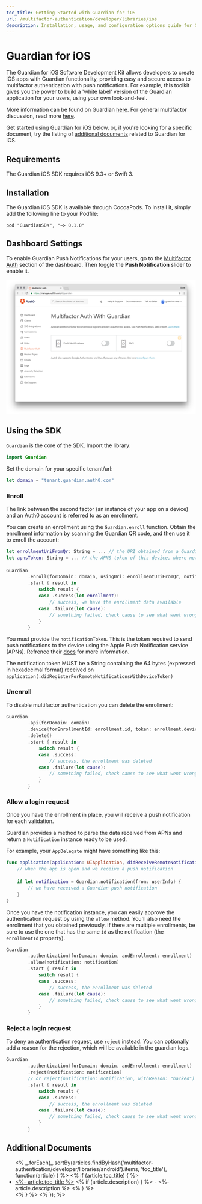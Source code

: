 ```yaml
---
toc_title: Getting Started with Guardian for iOS
url: /multifactor-authentication/developer/libraries/ios
description: Installation, usage, and configuration options guide for Guardian for iOS
---
```


# Guardian for iOS
The Guardian for iOS Software Development Kit allows developers to create iOS apps with Guardian functionality, providing easy and secure access to multifactor authentication with push notifications. For example, this toolkit gives you the power to build a 'white label' version of the Guardian application for your users, using your own look-and-feel.

More information can be found on Guardian [here](/multifactor-authentication/guardian). For general multifactor discussion, read more [here](/multifactor-authentication).

Get started using Guardian for iOS below, or, if you're looking for a specific document, try the listing of [additional documents](#additional-documents) related to Guardian for iOS.

## Requirements

The Guardian iOS SDK requires iOS 9.3+ or Swift 3.

## Installation

The Guardian iOS SDK is available through CocoaPods. To install it, simply add the following line to your Podfile:

```
pod "GuardianSDK", "~> 0.1.0"
```

## Dashboard Settings

To enable Guardian Push Notifications for your users, go to the [Multifactor Auth](${manage_url}/#/guardian) section of the dashboard. Then toggle the **Push Notification** slider to enable it.

![](/media/articles/mfa/guardian-dashboard.png)

## Using the SDK
`Guardian` is the core of the SDK. Import the library:

```swift
import Guardian
```

Set the domain for your specific tenant/url:

```swift
let domain = "tenant.guardian.auth0.com"
```

### Enroll

The link between the second factor (an instance of your app on a device) and an Auth0 account is referred to as an enrollment.

You can create an enrollment using the `Guardian.enroll` function. Obtain the enrollment information by scanning the Guardian QR code, and then use it to enroll the account:
```swift
let enrollmentUriFromQr: String = ... // the URI obtained from a Guardian QR code
let apnsToken: String = ... // the APNS token of this device, where notifications will be sent

Guardian
        .enroll(forDomain: domain, usingUri: enrollmentUriFromQr, notificationToken: apnsToken)
        .start { result in
            switch result {
            case .success(let enrollment): 
                // success, we have the enrollment data available
            case .failure(let cause):
                // something failed, check cause to see what went wrong
            }
        }
```

You must provide the `notificationToken`. This is the token required to send push notifications to the device using the Apple Push Notification service (APNs). Refrence their [docs](https://developer.apple.com/go/?id=push-notifications) for more information.

The notification token MUST be a String containing the 64 bytes (expressed in hexadecimal format) received on `application(:didRegisterForRemoteNotificationsWithDeviceToken)`

### Unenroll

To disable multifactor authentication you can delete the enrollment:
```swift
Guardian
        .api(forDomain: domain)
        .device(forEnrollmentId: enrollment.id, token: enrollment.deviceToken)
        .delete()
        .start { result in
            switch result {
            case .success: 
                // success, the enrollment was deleted
            case .failure(let cause):
                // something failed, check cause to see what went wrong
            }
        }
```

### Allow a login request

Once you have the enrollment in place, you will receive a push notification for each validation.

Guardian provides a method to parse the data received from APNs and return a `Notification` instance ready to be used.

For example, your `AppDelegate` might have something like this:

```swift
func application(application: UIApplication, didReceiveRemoteNotification userInfo: [NSObject : AnyObject]) {
    // when the app is open and we receive a push notification

    if let notification = Guardian.notification(from: userInfo) {
        // we have received a Guardian push notification
    }
}
```

Once you have the notification instance, you can easily approve the authentication request by using the `allow` method. You'll also need the enrollment that you obtained previously. If there are multiple enrollments, be sure to use the one that has the same `id` as the notification (the `enrollmentId` property).

```swift
Guardian
        .authentication(forDomain: domain, andEnrollment: enrollment)
        .allow(notification: notification)
        .start { result in
            switch result {
            case .success: 
                // success, the enrollment was deleted
            case .failure(let cause):
                // something failed, check cause to see what went wrong
            }
        }
```

### Reject a login request

To deny an authentication request, use `reject` instead. You can optionally add a reason for the rejection, which will be available in the guardian logs.

```swift
Guardian
        .authentication(forDomain: domain, andEnrollment: enrollment)
        .reject(notification: notification)
        // or reject(notification: notification, withReason: "hacked")
        .start { result in
            switch result {
            case .success: 
                // success, the enrollment was deleted
            case .failure(let cause):
                // something failed, check cause to see what went wrong
            }
        }
```


## Additional Documents

<ul>
<% _.forEach(_.sortBy(articles.findByHash('multifactor-authentication/developer/libraries/android').items, 'toc_title'), function(article) { %>
  <% if (article.toc_title) { %>
  <li>
    <span><a href="<%- '/docs' + article.url %>"><%- article.toc_title %></a>
    <% if (article.description) { %>
      - <%- article.description %>
    <% } %>
    </span>
  </li>
  <% } %>
<% }); %>
</ul>
